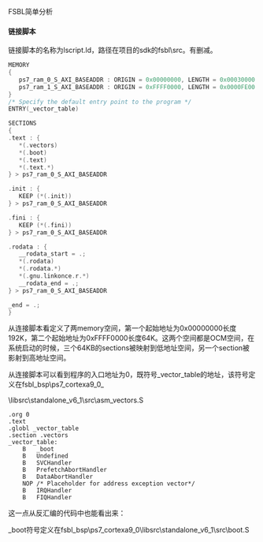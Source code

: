 FSBL简单分析

#### 链接脚本

链接脚本的名称为lscript.ld，路径在项目的sdk的fsbl\src。有删减。

```c
MEMORY
{
   ps7_ram_0_S_AXI_BASEADDR : ORIGIN = 0x00000000, LENGTH = 0x00030000
   ps7_ram_1_S_AXI_BASEADDR : ORIGIN = 0xFFFF0000, LENGTH = 0x0000FE00
}
/* Specify the default entry point to the program */
ENTRY(_vector_table)

SECTIONS
{
.text : {
   *(.vectors)
   *(.boot)
   *(.text)
   *(.text.*)
} > ps7_ram_0_S_AXI_BASEADDR

.init : {
   KEEP (*(.init))
} > ps7_ram_0_S_AXI_BASEADDR

.fini : {
   KEEP (*(.fini))
} > ps7_ram_0_S_AXI_BASEADDR

.rodata : {
   __rodata_start = .;
   *(.rodata)
   *(.rodata.*)
   *(.gnu.linkonce.r.*)
   __rodata_end = .;
} > ps7_ram_0_S_AXI_BASEADDR

_end = .;
}
```

从连接脚本看定义了两memory空间，第一个起始地址为0x00000000长度192K，第二个起始地址为0xFFFF0000长度64K。这两个空间都是OCM空间，在系统启动的时候，三个64KB的sections被映射到低地址空间，另一个section被影射到高地址空间。

从连接脚本可以看到程序的入口地址为0，既符号_vector_table的地址，该符号定义在fsbl_bsp\ps7_cortexa9_0_

\libsrc\standalone_v6_1\src\asm_vectors.S

```assembly
.org 0
.text
.globl _vector_table
.section .vectors
_vector_table:
	B	_boot
	B	Undefined
	B	SVCHandler
	B	PrefetchAbortHandler
	B	DataAbortHandler
	NOP	/* Placeholder for address exception vector*/
	B	IRQHandler
	B	FIQHandler
```

这一点从反汇编的代码中也能看出来：

_boot符号定义在fsbl_bsp\ps7_cortexa9_0\libsrc\standalone_v6_1\src\boot.S	